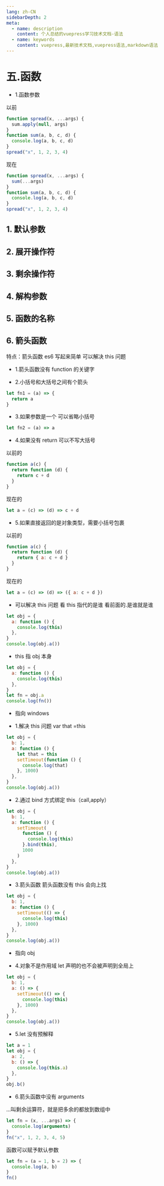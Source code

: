 ```yaml
---
lang: zh-CN
sidebarDepth: 2
meta:
  - name: description
    content: 个人总结的vuepress学习技术文档-语法
  - name: keywords
    content: vuepress,最新技术文档,vuepress语法,markdown语法
---
```


# 五.函数

- 1.函数参数

以前

```js
function spread(x, ...args) {
  sum.apply(null, args)
}
function sum(a, b, c, d) {
  console.log(a, b, c, d)
}
spread("x", 1, 2, 3, 4)
```

现在

```js
function spread(x, ...args) {
  sum(...args)
}
function sum(a, b, c, d) {
  console.log(a, b, c, d)
}
spread("x", 1, 2, 3, 4)
```

## 1. 默认参数

## 2. 展开操作符

## 3. 剩余操作符

## 4. 解构参数

## 5. 函数的名称

## 6. 箭头函数

特点：箭头函数 es6 写起来简单 可以解决 this 问题

- 1.箭头函数没有 function 的关键字

- 2.小括号和大括号之间有个箭头

```js
let fn1 = (a) => {
  return a
}
```

- 3.如果参数是一个 可以省略小括号

```js
let fn2 = (a) => a
```

- 4.如果没有 return 可以不写大括号

以前的

```js
function a(c) {
  return function (d) {
    return c + d
  }
}
```

现在的

```js
let a = (c) => (d) => c + d
```

- 5.如果直接返回的是对象类型，需要小括号包裹

以前的

```js
function a(c) {
  return function (d) {
    return { a: c + d }
  }
}
```

现在的

```js
let a = (c) => (d) => ({ a: c + d })
```

- 可以解决 this 问题 看 this 指代的是谁 看前面的.是谁就是谁

```js
let obj = {
  a: function () {
    console.log(this)
  },
}
console.log(obj.a())
```

- this 指 obj 本身

```js
let obj = {
  a: function () {
    console.log(this)
  },
}
let fn = obj.a
console.log(fn())
```

- 指向 windows

- 1.解决 this 问题 var that =this

```js
let obj = {
  b: 1,
  a: function () {
    let that = this
    setTimeout(function () {
      console.log(that)
    }, 1000)
  },
}
console.log(obj.a())
```

- 2.通过 bind 方式绑定 this（call,apply）

```js
let obj = {
  b: 1,
  a: function () {
    setTimeout(
      function () {
        console.log(this)
      }.bind(this),
      1000
    )
  },
}
console.log(obj.a())
```

- 3.箭头函数 箭头函数没有 this 会向上找

```js
let obj = {
  b: 1,
  a: function () {
    setTimeout(() => {
      console.log(this)
    }, 1000)
  },
}
console.log(obj.a())
```

- 指向 obj

- 4.对象不是作用域 let 声明的也不会被声明到全局上

```js
let obj = {
  b: 1,
  a: () => {
    setTimeout(() => {
      console.log(this)
    }, 1000)
  },
}
console.log(obj.a())
```

- 5.let 没有预解释

```js
let a = 1
let obj = {
  a: 2,
  b: () => {
    console.log(this.a)
  },
}
obj.b()
```

- 6.箭头函数中没有 arguments

...叫剩余运算符，就是把多余的都放到数组中

```js
let fn = (x, ...args) => {
  console.log(arguments)
}
fn("x", 1, 2, 3, 4, 5)
```

函数可以赋予默认参数

```js
let fn = (a = 1, b = 2) => {
  console.log(a, b)
}
fn()
```
